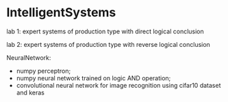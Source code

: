 # IntelligentSystems
lab 1: expert systems of production type with direct logical conclusion

lab 2: expert systems of production type with reverse logical conclusion

NeuralNetwork: 
  * numpy perceptron; 
  * numpy neural network trained on logic AND operation;
  * convolutional neural network for image recognition using cifar10 dataset and keras

